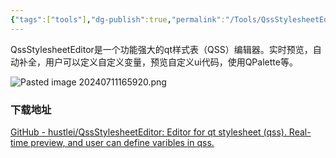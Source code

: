 ```yaml
---
{"tags":["tools"],"dg-publish":true,"permalink":"/Tools/QssStylesheetEditor/","dgPassFrontmatter":true}
---
```




QssStylesheetEditor是一个功能强大的qt样式表（QSS）编辑器。实时预览，自动补全，用户可以定义自定义变量，预览自定义ui代码，使用QPalette等。


![Pasted image 20240711165920.png](/img/user/Tools/assert/Pasted%20image%2020240711165920.png)


### 下载地址

[GitHub - hustlei/QssStylesheetEditor: Editor for qt stylesheet (qss). Real-time preview, and user can define varibles in qss.](https://github.com/hustlei/QssStylesheetEditor)